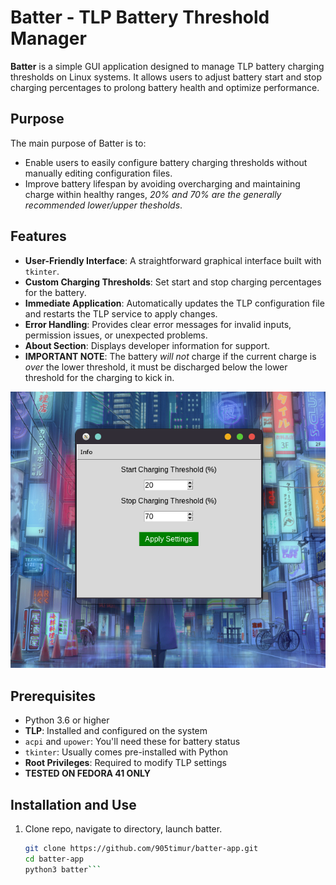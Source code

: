 # Batter - TLP Battery Threshold Manager

**Batter** is a simple GUI application designed to manage TLP battery charging thresholds on Linux systems. It allows users to adjust battery start and stop charging percentages to prolong battery health and optimize performance.

## Purpose

The main purpose of Batter is to:
- Enable users to easily configure battery charging thresholds without manually editing configuration files.
- Improve battery lifespan by avoiding overcharging and maintaining charge within healthy ranges, *20% and 70% are the generally recommended lower/upper thesholds*.

## Features

- **User-Friendly Interface**: A straightforward graphical interface built with `tkinter`.
- **Custom Charging Thresholds**: Set start and stop charging percentages for the battery.
- **Immediate Application**: Automatically updates the TLP configuration file and restarts the TLP service to apply changes.
- **Error Handling**: Provides clear error messages for invalid inputs, permission issues, or unexpected problems.
- **About Section**: Displays developer information for support.
- **IMPORTANT NOTE**: The battery *will not* charge if the current charge is *over* the lower threshold, it must be discharged below the lower threshold for the charging to kick in.

![Batter Interface](interface.png)


## Prerequisites

- Python 3.6 or higher
- **TLP**: Installed and configured on the system
- `acpi` and `upower`: You'll need these for battery status
- `tkinter`: Usually comes pre-installed with Python
- **Root Privileges**: Required to modify TLP settings
- **TESTED ON FEDORA 41 ONLY**

## Installation and Use

1. Clone repo, navigate to directory, launch batter.
   ```bash
   git clone https://github.com/905timur/batter-app.git
   cd batter-app
   python3 batter```
